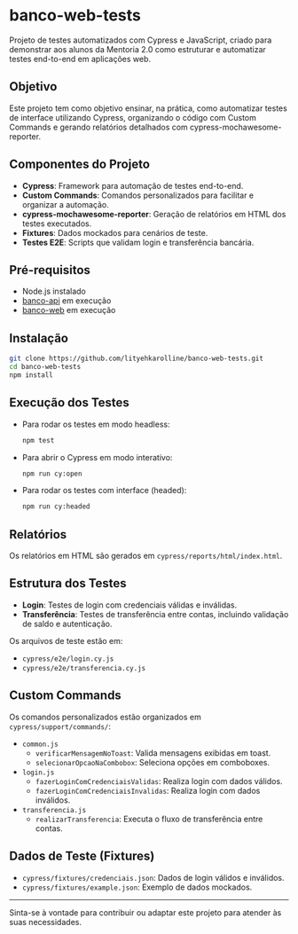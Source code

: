 # banco-web-tests

Projeto de testes automatizados com Cypress e JavaScript, criado para demonstrar aos alunos da Mentoria 2.0 como estruturar e automatizar testes end-to-end em aplicações web.

## Objetivo

Este projeto tem como objetivo ensinar, na prática, como automatizar testes de interface utilizando Cypress, organizando o código com Custom Commands e gerando relatórios detalhados com cypress-mochawesome-reporter.

## Componentes do Projeto

- **Cypress**: Framework para automação de testes end-to-end.
- **Custom Commands**: Comandos personalizados para facilitar e organizar a automação.
- **cypress-mochawesome-reporter**: Geração de relatórios em HTML dos testes executados.
- **Fixtures**: Dados mockados para cenários de teste.
- **Testes E2E**: Scripts que validam login e transferência bancária.

## Pré-requisitos

- Node.js instalado
- [banco-api](https://github.com/juliodelimas/banco-api) em execução
- [banco-web](https://github.com/juliodelimas/banco-web) em execução

## Instalação

```sh
git clone https://github.com/lityehkarolline/banco-web-tests.git
cd banco-web-tests
npm install
```

## Execução dos Testes

- Para rodar os testes em modo headless:
  ```sh
  npm test
  ```
- Para abrir o Cypress em modo interativo:
  ```sh
  npm run cy:open
  ```
- Para rodar os testes com interface (headed):
  ```sh
  npm run cy:headed
  ```

## Relatórios

Os relatórios em HTML são gerados em `cypress/reports/html/index.html`.

## Estrutura dos Testes

- **Login**: Testes de login com credenciais válidas e inválidas.
- **Transferência**: Testes de transferência entre contas, incluindo validação de saldo e autenticação.

Os arquivos de teste estão em:
- `cypress/e2e/login.cy.js`
- `cypress/e2e/transferencia.cy.js`

## Custom Commands

Os comandos personalizados estão organizados em `cypress/support/commands/`:

- `common.js`
  - `verificarMensagemNoToast`: Valida mensagens exibidas em toast.
  - `selecionarOpcaoNaCombobox`: Seleciona opções em comboboxes.
- `login.js`
  - `fazerLoginComCredenciaisValidas`: Realiza login com dados válidos.
  - `fazerLoginComCredenciaisInvalidas`: Realiza login com dados inválidos.
- `transferencia.js`
  - `realizarTransferencia`: Executa o fluxo de transferência entre contas.

## Dados de Teste (Fixtures)

- `cypress/fixtures/credenciais.json`: Dados de login válidos e inválidos.
- `cypress/fixtures/example.json`: Exemplo de dados mockados.

---

Sinta-se à vontade para contribuir ou adaptar este projeto para atender às suas necessidades.